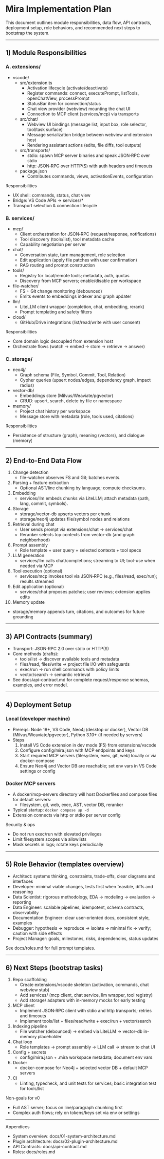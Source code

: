 # Mira Implementation Plan

This document outlines module responsibilities, data flow, API contracts, deployment setup, role behaviors, and recommended next steps to bootstrap the system.

---

## 1) Module Responsibilities

### A. extensions/
- vscode/
  - src/extension.ts
    - Activation lifecycle (activate/deactivate)
    - Register commands: connect, executePrompt, listTools, openChatView, processPrompt
    - StatusBar item for connection/status
    - Chat view provider (webview) mounting the chat UI
    - Connection to MCP client (services/mcp) via transports
  - src/chat/
    - Webview UI bindings (message list, input box, role selector, tool/task surface)
    - Message serialization bridge between webview and extension host
    - Rendering assistant actions (edits, file diffs, tool outputs)
  - src/transports/
    - stdio: spawn MCP server binaries and speak JSON‑RPC over stdio
    - http: JSON‑RPC over HTTP(S) with auth headers and timeouts
  - package.json
    - Contributes commands, views, activationEvents, configuration

Responsibilities
- UX shell: commands, status, chat view
- Bridge: VS Code APIs -> services/*
- Transport selection & connection lifecycle

### B. services/
- mcp/
  - Client orchestration for JSON‑RPC (request/response, notifications)
  - Tool discovery (tools/list), tool metadata cache
  - Capability negotiation per server
- chat/
  - Conversation state, turn management, role selection
  - Edit application (apply file patches with user confirmation)
  - RAG routing and prompt construction
- tools/
  - Registry for local/remote tools; metadata, auth, quotas
  - Discovery from MCP servers; enable/disable per workspace
- file-watcher/
  - FS + Git change monitoring (debounced)
  - Emits events to embeddings indexer and graph updater
- llm/
  - LiteLLM client wrapper (completion, chat, embedding, rerank)
  - Prompt templating and safety filters
- cloud/
  - GitHub/Drive integrations (list/read/write with user consent)

Responsibilities
- Core domain logic decoupled from extension host
- Orchestrate flows (watch → embed → store → retrieve → answer)

### C. storage/
- neo4j/
  - Graph schema (File, Symbol, Commit, Tool, Relation)
  - Cypher queries (upsert nodes/edges, dependency graph, impact radius)
- vector-db/
  - Embeddings store (Milvus/Weaviate/pgvector)
  - CRUD: upsert, search, delete by file or namespace
- memory/
  - Project chat history per workspace
  - Message store with metadata (role, tools used, citations)

Responsibilities
- Persistence of structure (graph), meaning (vectors), and dialogue (memory)

---

## 2) End-to-End Data Flow

1. Change detection
   - file-watcher observes FS and Git; batches events.
2. Parsing + feature extraction
   - Optional AST/line chunking by language; compute checksums.
3. Embedding
   - services/llm embeds chunks via LiteLLM; attach metadata (path, lang, commit, symbols).
4. Storage
   - storage/vector-db upserts vectors per chunk
   - storage/neo4j updates file/symbol nodes and relations
5. Retrieval during chat
   - User sends prompt via extensions/chat → services/chat
   - Reranker selects top contexts from vector-db (and graph neighborhood)
6. Prompt assembly
   - Role template + user query + selected contexts + tool specs
7. LLM generation
   - services/llm calls chat/completions; streaming to UI; tool-use when needed via MCP
8. Tool execution (optional)
   - services/mcp invokes tool via JSON‑RPC (e.g., files/read, exec/run); results streamed
9. Edit application (optional)
   - services/chat proposes patches; user reviews; extension applies edits
10. Memory update
   - storage/memory appends turn, citations, and outcomes for future grounding

---

## 3) API Contracts (summary)

- Transport: JSON‑RPC 2.0 over stdio or HTTP(S)
- Core methods (drafts):
  - tools/list → discover available tools and metadata
  - files/read, files/write → project file I/O with safeguards
  - exec/run → run shell commands with policy limits
  - vector/search → semantic retrieval
- See docs/api-contract.md for complete request/response schemas, examples, and error model.

---

## 4) Deployment Setup

### Local (developer machine)
- Prereqs: Node 18+, VS Code, Neo4j (desktop or docker), Vector DB (Milvus/Weaviate/pgvector), Python 3.10+ (if needed by servers)
- Steps
  1. Install VS Code extension in dev mode (F5) from extensions/vscode
  2. Configure config/mira.json with MCP endpoints and keys
  3. Start required MCP servers (filesystem, exec, git, web) locally or via docker-compose
  4. Ensure Neo4j and Vector DB are reachable; set env vars in VS Code settings or config

### Docker MCP servers
- A docker/mcp-servers directory will host Dockerfiles and compose files for default servers:
  - filesystem, git, web, exec, AST, vector DB, reranker
- Typical startup: `docker compose up -d`
- Extension connects via http or stdio per server config

Security & ops
- Do not run exec/run with elevated privileges
- Limit filesystem scopes via allowlists
- Mask secrets in logs; rotate keys periodically

---

## 5) Role Behavior (templates overview)

- Architect: systems thinking, constraints, trade-offs, clear diagrams and interfaces
- Developer: minimal viable changes, tests first when feasible, diffs and reasoning
- Data Scientist: rigorous methodology, EDA → modeling → evaluation → reporting
- Data Engineer: scalable pipelines, idempotent, schema contracts, observability
- Documentation Engineer: clear user-oriented docs, consistent style, examples
- Debugger: hypothesis → reproduce → isolate → minimal fix → verify; caution with side effects
- Project Manager: goals, milestones, risks, dependencies, status updates

See docs/roles.md for full prompt templates.

---

## 6) Next Steps (bootstrap tasks)

1. Repo scaffolding
   - Create extensions/vscode skeleton (activation, commands, chat webview stub)
   - Add services/ (mcp client, chat service, llm wrapper, tool registry)
   - Add storage/ adapters with in-memory mocks for early testing
2. MCP client
   - Implement JSON‑RPC client with stdio and http transports; retries and timeouts
   - Implement tools/list + files/read/write + exec/run + vector/search
3. Indexing pipeline
   - File watcher (debounced) → embed via LiteLLM → vector-db in-memory placeholder
4. Chat loop
   - Role templates → prompt assembly → LLM call → stream to chat UI
5. Config + secrets
   - config/mira.json + .mira workspace metadata; document env vars
6. Docker
   - docker-compose for Neo4j + selected vector DB + default MCP servers
7. CI
   - Linting, typecheck, and unit tests for services; basic integration test for tools/list

Non-goals for v0
- Full AST server; focus on line/paragraph chunking first
- Complex auth flows; rely on tokens/keys set via env or settings

---

Appendices
- System overview: docs/01-system-architecture.md
- Plugin architecture: docs/02-plugin-architecture.md
- API Contracts: docs/api-contract.md
- Roles: docs/roles.md
